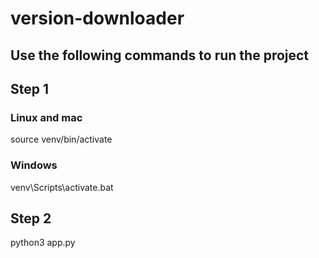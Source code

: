 # version-downloader

## Use the following commands to run the project

## Step 1
### Linux and mac
source venv/bin/activate 
### Windows 
venv\Scripts\activate.bat

## Step 2
python3 app.py
